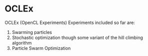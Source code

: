 OCLEx
=====

OCLEx (OpenCL Experiments)
Experiments included so far are:

1. Swarming particles
2. Stochastic optimization though some variant of the hill climbing algorithm 
3. Particle Swarm Optimization